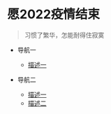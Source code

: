 # 愿2022疫情结束

> 习惯了繁华，怎能耐得住寂寞

* 导航一
    * [描述一](test.md)

* 导航二
    * [描述一](/nav2/test1.md)
    * [描述二](/nav2/test2.md)

